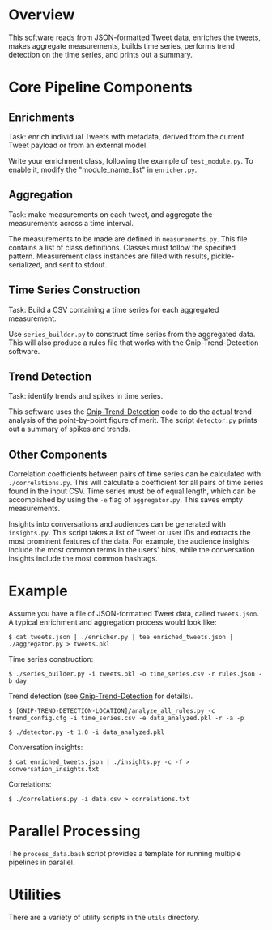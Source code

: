 # Overview

This software reads from JSON-formatted Tweet data,
enriches the tweets, makes aggregate measurements, builds time series,
performs trend detection on the time series, and prints out
a summary. 

# Core Pipeline Components

## Enrichments

Task: enrich individual Tweets with metadata, derived from the current Tweet 
payload or from an external model.

Write your enrichment class, following the example of `test_module.py`. 
To enable it, modify the "module_name_list" in `enricher.py`. 

## Aggregation

Task: make measurements on each tweet, and aggregate the measurements
across a time interval.

The measurements to be made are defined in `measurements.py`.
This file contains a list of class definitions. Classes must follow
the specified pattern. Measurement class instances are filled with results,
pickle-serialized, and sent to stdout. 

## Time Series Construction

Task: Build a CSV containing a time series for each aggregated measurement.

Use `series_builder.py` to construct time series from the aggregated data.
This will also produce a rules file that works with the 
Gnip-Trend-Detection software. 

## Trend Detection

Task: identify trends and spikes in time series.

This software uses the [Gnip-Trend-Detection](https://github.com/jeffakolb/Gnip-Trend-Detection) 
code to do the actual trend analysis of the point-by-point figure of merit. 
The script `detector.py` prints out a summary of spikes and trends.

## Other Components

Correlation coefficients between pairs of time series can be calculated
with `./correlations.py`. This will calculate a coefficient for all pairs
of time series found in the input CSV. Time series must be of equal length, 
which can be accomplished by using the `-e` flag of `aggregator.py`. This 
saves empty measurements. 

Insights into conversations and audiences can be generated with `insights.py`. 
This script takes a list of Tweet or user IDs and extracts the most 
prominent features of the data. For example, the audience insights include
the most common terms in the users' bios, while the conversation insights
include the most common hashtags.

# Example

Assume you have a file of JSON-formatted Tweet data, called `tweets.json`.
A typical enrichment and aggregation process would look like:

`$ cat tweets.json | ./enricher.py | tee enriched_tweets.json | ./aggregator.py > tweets.pkl`

Time series construction:

`$ ./series_builder.py -i tweets.pkl -o time_series.csv -r rules.json -b day`

Trend detection (see [Gnip-Trend-Detection](https://github.com/jeffakolb/Gnip-Trend-Detection) for details).

`$ [GNIP-TREND-DETECTION-LOCATION]/analyze_all_rules.py -c trend_config.cfg -i time_series.csv -e data_analyzed.pkl -r -a -p`

`$ ./detector.py -t 1.0 -i data_analyzed.pkl`

Conversation insights:

`$ cat enriched_tweets.json | ./insights.py -c -f > conversation_insights.txt`

Correlations:

`$ ./correlations.py -i data.csv > correlations.txt`

# Parallel Processing

The `process_data.bash` script provides a template for running multiple pipelines
in parallel. 

# Utilities

There are a variety of utility scripts in the `utils` directory. 
